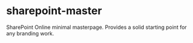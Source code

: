 sharepoint-master
=================

SharePoint Online minimal masterpage. Provides a solid starting point for any branding work.
